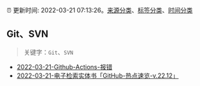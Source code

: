 :alarm_clock: 更新时间: 2022-03-21 07:13:26。[来源分类](../README.md)、[标签分类](../TAGS.md)、[时间分类](../TIMELINE.md)

## Git、SVN


> 关键字：`Git`、`SVN`



- [2022-03-21-Github-Actions-报错](https://www.v2ex.com/t/841829) 
- [2022-03-21-电子检索实体书「GitHub-热点速览-v.22.12」](https://toutiao.io/k/xaanxtd) 